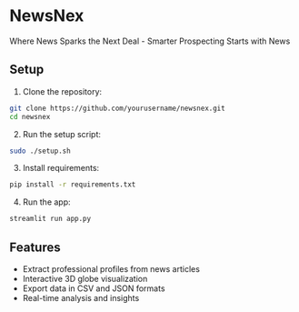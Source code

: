 # NewsNex

Where News Sparks the Next Deal - Smarter Prospecting Starts with News

## Setup

1. Clone the repository:
```bash
git clone https://github.com/yourusername/newsnex.git
cd newsnex
```

2. Run the setup script:
```bash
sudo ./setup.sh
```

3. Install requirements:
```bash
pip install -r requirements.txt
```

4. Run the app:
```bash
streamlit run app.py
```

## Features

- Extract professional profiles from news articles
- Interactive 3D globe visualization
- Export data in CSV and JSON formats
- Real-time analysis and insights
